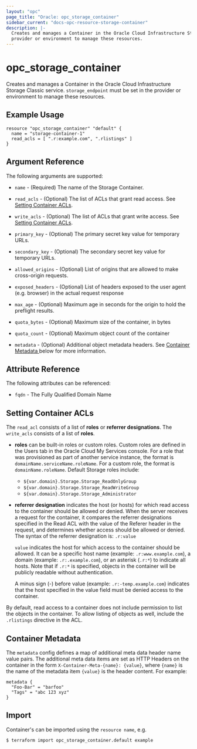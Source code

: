 ```yaml
---
layout: "opc"
page_title: "Oracle: opc_storage_container"
sidebar_current: "docs-opc-resource-storage-container"
description: |-
  Creates and manages a Container in the Oracle Cloud Infrastructure Storage Classic service. `storage_endpoint` must be set in the
  provider or environment to manage these resources.
---
```


# opc\_storage\_container

Creates and manages a Container in the Oracle Cloud Infrastructure Storage Classic service. `storage_endpoint` must be set in the
provider or environment to manage these resources.

## Example Usage

```hcl
resource "opc_storage_container" "default" {
  name = "storage-container-1"
  read_acls = [ ".r:example.com", ".rlistings" ]
}
```

## Argument Reference

The following arguments are supported:

* `name` - (Required) The name of the Storage Container.

* `read_acls` - (Optional) The list of ACLs that grant read access. See [Setting Container ACLs](#setting-container-acls).

* `write_acls` - (Optional) The list of ACLs that grant write access. See [Setting Container ACLs](#setting-container-acls).

* `primary_key` - (Optional) The primary secret key value for temporary URLs.

* `secondary_key` - (Optional) The secondary secret key value for temporary URLs.

* `allowed_origins` - (Optional) List of origins that are allowed to make cross-origin requests.

* `exposed_headers` - (Optional) List of headers exposed to the user agent (e.g. browser) in the actual request response

* `max_age` - (Optional) Maximum age in seconds for the origin to hold the preflight results.

* `quota_bytes` - (Optional) Maximum size of the container, in bytes

* `quota_count` - (Optional) Maximum object count of the container

* `metadata` - (Optional) Additional object metadata headers. See [Container Metadata ](#container-metadata) below for more information.

## Attribute Reference

The following attributes can be referenced:

* `fqdn` - The Fully Qualified Domain Name


## Setting Container ACLs

The `read_acl` consists of a list of **roles** or **referrer designations**. The `write_acls` consists of a list of **roles**.

- **roles** can be built-in roles or custom roles. Custom roles are defined in the Users tab in the Oracle Cloud My Services console. For a role that was provisioned as part of another service instance, the format is `domainName.serviceName.roleName`. For a custom role, the format is `domainName.roleName`.  Default Storage roles include:

  - `${var.domain}.Storage.Storage_ReadOnlyGroup`
  - `${var.domain}.Storage.Storage_ReadWriteGroup`
  - `${var.domain}.Storage.Storage_Administrator`

- **referrer designation** indicates the host (or hosts) for which read access to the container should be allowed or denied. When the server receives a request for the container, it compares the referrer designations specified in the Read ACL with the value of the Referer header in the request, and determines whether access should be allowed or denied. The syntax of the referrer designation is: `.r:value`

  `value` indicates the host for which access to the container should be allowed. It can be a specific host name (example: `.r:www.example.com`), a domain (example: `.r:.example.com`), or an asterisk (`.r:*`) to indicate all hosts. Note that if `.r:*` is specified, objects in the container will be publicly readable without authentication.

  A minus sign (-) before value (example: `.r:-temp.example.com`) indicates that the host specified in the value field must be denied access to the container.

By default, read access to a container does not include permission to list the objects in the container. To allow listing of objects as well, include the `.rlistings` directive in the ACL.


## Container Metadata

The `metadata` config defines a map of additional meta data header name value pairs. The additional meta data items are set as HTTP Headers on the container in the form `X-Container-Meta-{name}: {value}`, where `{name}` is the name of the metadata item  `{value}` is the header content. For example:

```hcl
metadata {
  "Foo-Bar" = "barfoo"
  "Tags" = "abc 123 xyz"
}
```

## Import

Container's can be imported using the `resource name`, e.g.

```shell
$ terraform import opc_storage_container.default example
```
